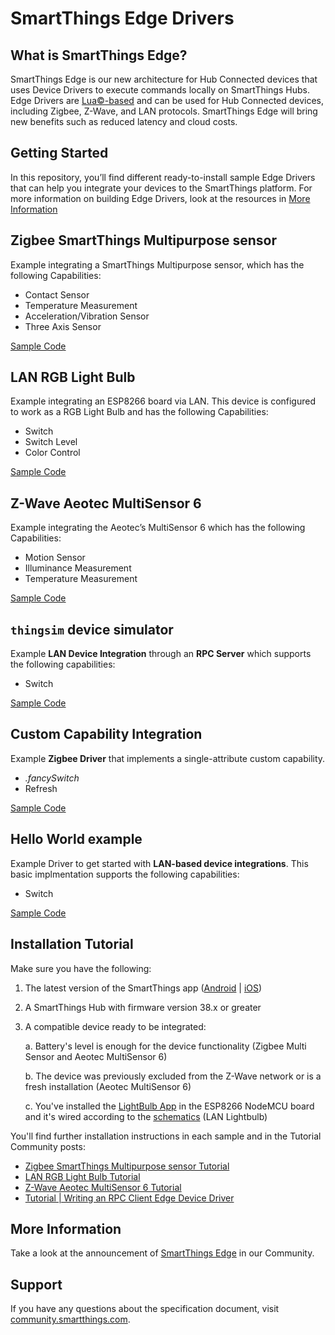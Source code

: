 # SmartThings Edge Drivers

## What is SmartThings Edge?

SmartThings Edge is our new architecture for Hub Connected devices that uses Device Drivers to execute commands locally on SmartThings Hubs. Edge Drivers are [Lua©-based](https://www.lua.org/) and can be used for Hub Connected devices, including Zigbee, Z-Wave, and LAN protocols. SmartThings Edge will bring new benefits such as reduced latency and cloud costs.

## Getting Started

In this repository, you’ll find different ready-to-install sample Edge Drivers that can help you integrate your devices to the SmartThings platform.
For more information on building Edge Drivers, look at the resources in [More Information](#More-Information)

## Zigbee SmartThings Multipurpose sensor

Example integrating a SmartThings Multipurpose sensor, which has the following Capabilities:

- Contact Sensor
- Temperature Measurement
- Acceleration/Vibration Sensor
- Three Axis Sensor

[Sample Code](./st-multipurpose-sensor)

## LAN RGB Light Bulb

Example integrating an ESP8266 board via LAN. This device is configured to work as a RGB Light Bulb and has the following Capabilities:

- Switch
- Switch Level
- Color Control

[Sample Code](./lightbulb-lan-esp8266)

## Z-Wave Aeotec MultiSensor 6

Example integrating the Aeotec’s MultiSensor 6 which has the following Capabilities:

- Motion Sensor
- Illuminance Measurement
- Temperature Measurement

[Sample Code](./aeotec-multisensor)

## `thingsim` device simulator

Example **LAN Device Integration** through an **RPC Server** which supports the following capabilities:

- Switch

[Sample Code](./thingsim)

## Custom Capability Integration

Example **Zigbee Driver** that implements a single-attribute custom capability.

- _<namespace>.fancySwitch_
- Refresh

[Sample Code](./custom-capability)

## Hello World example

Example Driver to get started with **LAN-based device integrations**. This basic implmentation supports the following capabilities:

- Switch

[Sample Code](./hello-world)

## Installation Tutorial

Make sure you have the following:

1. The latest version of the SmartThings app ([Android](https://play.google.com/store/apps/details?id=com.samsung.android.oneconnect) | [iOS](https://apps.apple.com/us/app/smartthings/id1222822904))
2. A SmartThings Hub with firmware version 38.x or greater
3. A compatible device ready to be integrated:

   a. Battery's level is enough for the device functionality (Zigbee Multi Sensor and Aeotec MultiSensor 6)

   b. The device was previously excluded from the Z-Wave network or is a fresh installation (Aeotec MultiSensor 6)

   c. You've installed the [LightBulb App](https://github.com/SmartThingsDevelopers/DeviceDrivers/tree/main/lightbulb-lan-esp8266/app) in the ESP8266 NodeMCU board and it's wired according to the [schematics](https://github.com/SmartThingsDevelopers/DeviceDrivers/tree/main/lightbulb-lan-esp8266/app#schematics) (LAN Lightbulb)

You'll find further installation instructions in each sample and in the Tutorial Community posts:

- [Zigbee SmartThings Multipurpose sensor Tutorial](https://community.smartthings.com/t/creating-drivers-for-zigbee-devices-with-smartthings-edge/229502)
- [LAN RGB Light Bulb Tutorial](https://community.smartthings.com/t/creating-drivers-for-lan-devices-with-smartthings-edge/229501)
- [Z-Wave Aeotec MultiSensor 6 Tutorial](https://community.smartthings.com/t/creating-drivers-for-zwave-devices-with-smartthings-edge/229503)
- [Tutorial | Writing an RPC Client Edge Device Driver](https://community.smartthings.com/t/tutorial-writing-an-rpc-client-edge-device-driver/230285)

## More Information

Take a look at the announcement of [SmartThings Edge](https://community.smartthings.com/t/announcing-smartthings-edge/229555) in our Community.

## Support

If you have any questions about the specification document, visit [community.smartthings.com](https://community.smartthings.com/c/developer-programs).
